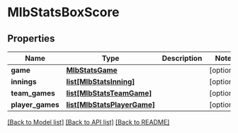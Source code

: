 # MlbStatsBoxScore

## Properties
Name | Type | Description | Notes
------------ | ------------- | ------------- | -------------
**game** | [**MlbStatsGame**](MlbStatsGame.md) |  | [optional] 
**innings** | [**list[MlbStatsInning]**](MlbStatsInning.md) |  | [optional] 
**team_games** | [**list[MlbStatsTeamGame]**](MlbStatsTeamGame.md) |  | [optional] 
**player_games** | [**list[MlbStatsPlayerGame]**](MlbStatsPlayerGame.md) |  | [optional] 

[[Back to Model list]](../README.md#documentation-for-models) [[Back to API list]](../README.md#documentation-for-api-endpoints) [[Back to README]](../README.md)


